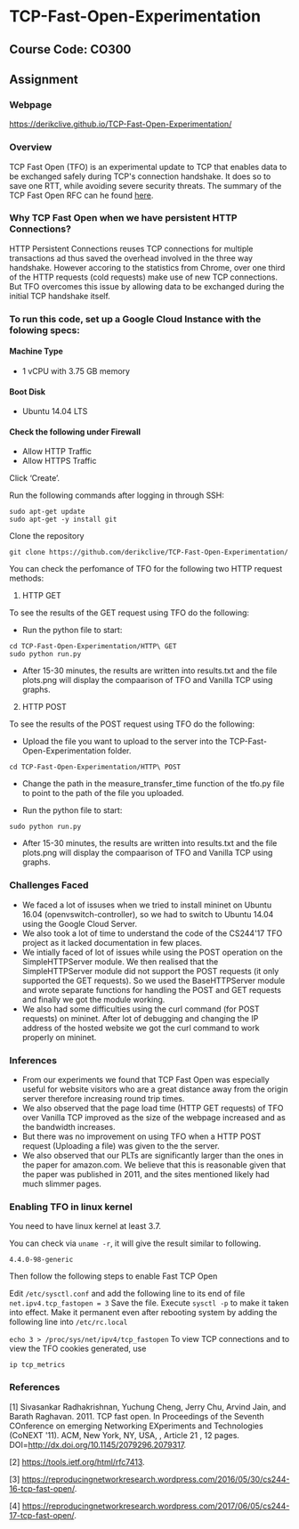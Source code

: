 # TCP-Fast-Open-Experimentation
## Course Code: CO300
## Assignment

### Webpage

https://derikclive.github.io/TCP-Fast-Open-Experimentation/

### Overview
TCP Fast Open (TFO) is an experimental update to TCP that enables data to be
exchanged safely during TCP's connection handshake. It does so to save one RTT, while
avoiding severe security threats. The summary of the TCP Fast Open RFC can he found [here](https://github.com/derikclive/TCP-Fast-Open-Experimentation/wiki/RFC-7413---TFO-Summary).

### Why TCP Fast Open when we have persistent HTTP Connections?
HTTP Persistent Connections reuses TCP connections for multiple transactions ad thus saved the overhead involved in the three way handshake. However accoring to the statistics from Chrome, over one third of the HTTP requests (cold requests) make use of new TCP connections. But TFO overcomes this issue by allowing data to be exchanged during the initial TCP handshake itself.

### To run this code, set up a Google Cloud Instance with the folowing specs:

#### Machine Type

* 1 vCPU with 3.75 GB memory

#### Boot Disk

* Ubuntu 14.04 LTS

#### Check the following under Firewall

* Allow HTTP Traffic
* Allow HTTPS Traffic

Click ‘Create’.

Run the following commands after logging in through SSH:
```
sudo apt-get update
sudo apt-get -y install git
```

Clone the repository
```
git clone https://github.com/derikclive/TCP-Fast-Open-Experimentation/
```

You can check the perfomance of TFO for the following two HTTP request methods:

1. HTTP GET

  To see the results of the GET request using TFO do the following:

  * Run the python file to start:
 
```
cd TCP-Fast-Open-Experimentation/HTTP\ GET
sudo python run.py
```

  * After 15-30 minutes, the results are written into results.txt and the file plots.png will display the compaarison of TFO and Vanilla TCP using graphs.

2. HTTP POST

  To see the results of the POST request using TFO do the following:

  * Upload the file you want to upload to the server into the TCP-Fast-Open-Experimentation folder.
  
```
cd TCP-Fast-Open-Experimentation/HTTP\ POST
```
  
  * Change the path in the measure_transfer_time function of the tfo.py file to point to the path of the file you uploaded.
  
  * Run the python file to start:
  
```
sudo python run.py
```
  * After 15-30 minutes, the results are written into results.txt and the file plots.png will display the compaarison of TFO and Vanilla TCP using graphs.
  

### Challenges Faced

* We faced a lot of issuses when we tried to install mininet on Ubuntu 16.04 (openvswitch-controller), so we had to switch to Ubuntu 14.04 using the Google Cloud Server.
* We also took a lot of time to understand the code of the CS244'17 TFO project as it lacked documentation in few places.
* We intially faced of lot of issues while using the POST operation on the SimpleHTTPServer module. We then realised that the SimpleHTTPServer module did not support the POST requests (it only supported the GET requests). So we used the BaseHTTPServer module and wrote separate functions for handling the POST and GET requests and finally we got the module working.
* We also had some difficulties using the curl command (for POST requests) on mininet. After lot of debugging and changing the IP address of the hosted website we got the curl command to work properly on mininet.

### Inferences

* From our experiments we found that TCP Fast Open was especially useful for website visitors who are a great distance away from the origin server therefore increasing round trip times.
* We also observed that the page load time (HTTP GET requests) of TFO over Vanilla TCP improved as the size of the webpage increased and as the bandwidth increases.
* But there was no improvement on using TFO when a HTTP POST request (Uploading a file) was given to the the server.
* We also observed that our PLTs are significantly larger than the ones in the paper for amazon.com. We believe that this is reasonable given that the paper was published in 2011, and the sites mentioned likely had much slimmer pages. 

### Enabling TFO in linux kernel

You need to have linux kernel at least 3.7.

You can check via `uname -r`, it will give the result similar to following.

``4.4.0-98-generic``

Then follow the following steps to enable Fast TCP Open

Edit `/etc/sysctl.conf` and add the following line to its end of file
   `net.ipv4.tcp_fastopen = 3`
Save the file.
Execute `sysctl -p` to make it taken into effect.
Make it permanent even after rebooting system by adding the following line into `/etc/rc.local` 

   `echo 3 > /proc/sys/net/ipv4/tcp_fastopen`
To view TCP connections and to view the TFO cookies generated, use

`ip tcp_metrics`


### References
[1] Sivasankar Radhakrishnan, Yuchung Cheng, Jerry Chu, Arvind Jain, and Barath Raghavan. 2011. TCP fast open. In Proceedings of the Seventh COnference on emerging Networking EXperiments and Technologies (CoNEXT '11). ACM, New York, NY, USA, , Article 21 , 12 pages. DOI=http://dx.doi.org/10.1145/2079296.2079317.

[2] https://tools.ietf.org/html/rfc7413.

[3] https://reproducingnetworkresearch.wordpress.com/2016/05/30/cs244-16-tcp-fast-open/.

[4] https://reproducingnetworkresearch.wordpress.com/2017/06/05/cs244-17-tcp-fast-open/.

